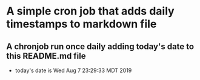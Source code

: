 A simple cron job that adds daily timestamps to markdown file
============================================================
## A chronjob run once daily adding today's date to this README.md file
* today's date is Wed Aug  7 23:29:33 MDT 2019

